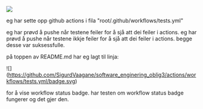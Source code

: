 ![](https://github.com/SigurdVaagane/software_enginering_oblig3/actions/workflows/tests.yml/badge.svg)

eg har sette opp github actions i fila "root/.github/workflows/tests.yml"

eg har prøvd å pushe når testene feiler for å sjå att dei feiler i actions.
eg har prøvd å pushe når testene ikkje feiler for å sjå att dei feiler i actions.
begge desse var suksessfulle.

på toppen av README.md har eg lagt til linja:

![]\(https://github.com/SigurdVaagane/software_enginering_oblig3/actions/workflows/tests.yml/badge.svg)

for å vise workflow status badge.
har testen om workflow status badge fungerer og det gjer den.